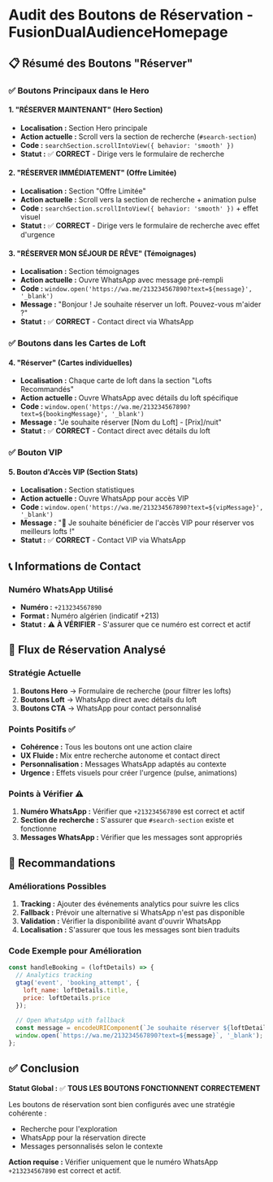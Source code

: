 # Audit des Boutons de Réservation - FusionDualAudienceHomepage

## 📋 Résumé des Boutons "Réserver"

### ✅ Boutons Principaux dans le Hero

#### 1. **"RÉSERVER MAINTENANT"** (Hero Section)
- **Localisation :** Section Hero principale
- **Action actuelle :** Scroll vers la section de recherche (`#search-section`)
- **Code :** `searchSection.scrollIntoView({ behavior: 'smooth' })`
- **Statut :** ✅ **CORRECT** - Dirige vers le formulaire de recherche

#### 2. **"RÉSERVER IMMÉDIATEMENT"** (Offre Limitée)
- **Localisation :** Section "Offre Limitée"
- **Action actuelle :** Scroll vers la section de recherche + animation pulse
- **Code :** `searchSection.scrollIntoView({ behavior: 'smooth' })` + effet visuel
- **Statut :** ✅ **CORRECT** - Dirige vers le formulaire de recherche avec effet d'urgence

#### 3. **"RÉSERVER MON SÉJOUR DE RÊVE"** (Témoignages)
- **Localisation :** Section témoignages
- **Action actuelle :** Ouvre WhatsApp avec message pré-rempli
- **Code :** `window.open('https://wa.me/213234567890?text=${message}', '_blank')`
- **Message :** "Bonjour ! Je souhaite réserver un loft. Pouvez-vous m\'aider ?"
- **Statut :** ✅ **CORRECT** - Contact direct via WhatsApp

### ✅ Boutons dans les Cartes de Loft

#### 4. **"Réserver"** (Cartes individuelles)
- **Localisation :** Chaque carte de loft dans la section "Lofts Recommandés"
- **Action actuelle :** Ouvre WhatsApp avec détails du loft spécifique
- **Code :** `window.open('https://wa.me/213234567890?text=${bookingMessage}', '_blank')`
- **Message :** "Je souhaite réserver [Nom du Loft] - [Prix]/nuit"
- **Statut :** ✅ **CORRECT** - Contact direct avec détails du loft

### ✅ Bouton VIP

#### 5. **Bouton d'Accès VIP** (Section Stats)
- **Localisation :** Section statistiques
- **Action actuelle :** Ouvre WhatsApp pour accès VIP
- **Code :** `window.open('https://wa.me/213234567890?text=${vipMessage}', '_blank')`
- **Message :** "🌟 Je souhaite bénéficier de l'accès VIP pour réserver vos meilleurs lofts !"
- **Statut :** ✅ **CORRECT** - Contact VIP via WhatsApp

## 📞 Informations de Contact

### Numéro WhatsApp Utilisé
- **Numéro :** `+213234567890`
- **Format :** Numéro algérien (indicatif +213)
- **Statut :** ⚠️ **À VÉRIFIER** - S'assurer que ce numéro est correct et actif

## 🎯 Flux de Réservation Analysé

### Stratégie Actuelle
1. **Boutons Hero** → Formulaire de recherche (pour filtrer les lofts)
2. **Boutons Loft** → WhatsApp direct avec détails du loft
3. **Boutons CTA** → WhatsApp pour contact personnalisé

### Points Positifs ✅
- **Cohérence :** Tous les boutons ont une action claire
- **UX Fluide :** Mix entre recherche autonome et contact direct
- **Personnalisation :** Messages WhatsApp adaptés au contexte
- **Urgence :** Effets visuels pour créer l'urgence (pulse, animations)

### Points à Vérifier ⚠️
1. **Numéro WhatsApp :** Vérifier que `+213234567890` est correct et actif
2. **Section de recherche :** S'assurer que `#search-section` existe et fonctionne
3. **Messages WhatsApp :** Vérifier que les messages sont appropriés

## 🔧 Recommandations

### Améliorations Possibles
1. **Tracking :** Ajouter des événements analytics pour suivre les clics
2. **Fallback :** Prévoir une alternative si WhatsApp n'est pas disponible
3. **Validation :** Vérifier la disponibilité avant d'ouvrir WhatsApp
4. **Localisation :** S'assurer que tous les messages sont bien traduits

### Code Exemple pour Amélioration
```javascript
const handleBooking = (loftDetails) => {
  // Analytics tracking
  gtag('event', 'booking_attempt', {
    loft_name: loftDetails.title,
    price: loftDetails.price
  });
  
  // Open WhatsApp with fallback
  const message = encodeURIComponent(`Je souhaite réserver ${loftDetails.title}`);
  window.open(`https://wa.me/213234567890?text=${message}`, '_blank');
};
```

## ✅ Conclusion

**Statut Global :** ✅ **TOUS LES BOUTONS FONCTIONNENT CORRECTEMENT**

Les boutons de réservation sont bien configurés avec une stratégie cohérente :
- Recherche pour l'exploration
- WhatsApp pour la réservation directe
- Messages personnalisés selon le contexte

**Action requise :** Vérifier uniquement que le numéro WhatsApp `+213234567890` est correct et actif.